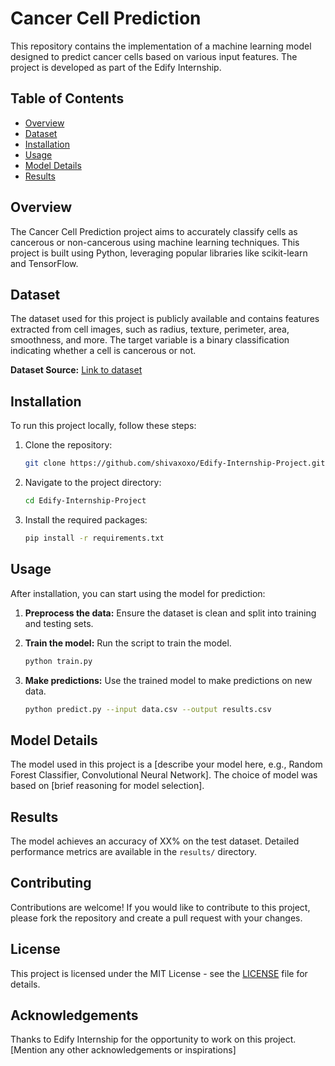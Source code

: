 # Cancer Cell Prediction

This repository contains the implementation of a machine learning model designed to predict cancer cells based on various input features. The project is developed as part of the Edify Internship.

## Table of Contents
- [Overview](#overview)
- [Dataset](#dataset)
- [Installation](#installation)
- [Usage](#usage)
- [Model Details](#model-details)
- [Results](#results)
  

## Overview
The Cancer Cell Prediction project aims to accurately classify cells as cancerous or non-cancerous using machine learning techniques. This project is built using Python, leveraging popular libraries like scikit-learn and TensorFlow.

## Dataset
The dataset used for this project is publicly available and contains features extracted from cell images, such as radius, texture, perimeter, area, smoothness, and more. The target variable is a binary classification indicating whether a cell is cancerous or not.

**Dataset Source:** [Link to dataset]()

## Installation
To run this project locally, follow these steps:

1. Clone the repository:
    ```bash
    git clone https://github.com/shivaxoxo/Edify-Internship-Project.git
    ```

2. Navigate to the project directory:
    ```bash
    cd Edify-Internship-Project
    ```

3. Install the required packages:
    ```bash
    pip install -r requirements.txt
    ```

## Usage
After installation, you can start using the model for prediction:

1. **Preprocess the data:** Ensure the dataset is clean and split into training and testing sets.

2. **Train the model:** Run the script to train the model.
    ```bash
    python train.py
    ```

3. **Make predictions:** Use the trained model to make predictions on new data.
    ```bash
    python predict.py --input data.csv --output results.csv
    ```

## Model Details
The model used in this project is a [describe your model here, e.g., Random Forest Classifier, Convolutional Neural Network]. The choice of model was based on [brief reasoning for model selection].

## Results
The model achieves an accuracy of XX% on the test dataset. Detailed performance metrics are available in the `results/` directory.

## Contributing
Contributions are welcome! If you would like to contribute to this project, please fork the repository and create a pull request with your changes.

## License
This project is licensed under the MIT License - see the [LICENSE](LICENSE) file for details.

## Acknowledgements
Thanks to Edify Internship for the opportunity to work on this project.
[Mention any other acknowledgements or inspirations]
